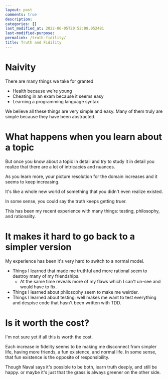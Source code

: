 ```yaml
---
layout: post
comments: true
description:
categories: []
last_modified_at: 2022-06-05T20:52:08.052481
last-modified-purpose:
permalink: /truth-fidility/
title: Truth and Fidility
---
```


# Naivity

There are many things we take for granted

- Health because we're young
- Cheating in an exam because it seems easy
- Learning a programming language syntax

We believe all these things are very simple and easy. Many of them truly are simple because they have been abstracted.

# What happens when you learn about a topic

But once you know about a topic in detail and try to study it in detail you realize that there are a lot of intricacies and nuances.

As you learn more, your picture resolution for the domain increases and it seems to keep increasing.

It's like a whole new world of something that you didn't even realize existed.

In some sense, you could say the truth keeps getting truer.

This has been my recent experience with many things: testing, philosophy, and rationality.

# It makes it hard to go back to a simpler version

My experience has been it's very hard to switch to a normal model.

- Things I learned that made me truthful and more rational seem to destroy many of my friendships. 
    - At the same time reveals more of my flaws which I can't un-see and would have to fix.
- Things I learned about philosophy seem to make me weirder.
- Things  I learned about testing: well makes me want to test everything and despise code that hasn't been written with TDD.

# Is it worth the cost?

I'm not sure yet if all this is worth the cost.

Each increase in fidelity seems to be making me disconnect from simpler life, having more friends, a fun existence, and normal life. In some sense, that fun existence is the opposite of responsibility.

Though Naval says it's possible to be both, learn truth deeply, and still be happy. or maybe it's just that the grass is always greener on the other side.